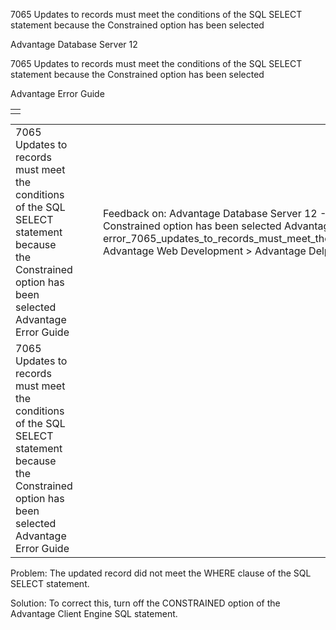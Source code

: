 7065 Updates to records must meet the conditions of the SQL SELECT statement because the Constrained option has been selected




Advantage Database Server 12  

7065 Updates to records must meet the conditions of the SQL SELECT statement because the Constrained option has been selected

Advantage Error Guide

|  |
| --- |
|  |

|  |  |  |  |  |
| --- | --- | --- | --- | --- |
| 7065 Updates to records must meet the conditions of the SQL SELECT statement because the Constrained option has been selected  Advantage Error Guide |  |  | Feedback on: Advantage Database Server 12 - 7065 Updates to records must meet the conditions of the SQL SELECT statement because the Constrained option has been selected Advantage Error Guide error\_7065\_updates\_to\_records\_must\_meet\_the\_conditions\_of\_the\_sql\_select\_statement\_because\_the\_constrained\_option\_has\_been\_selected Advantage Web Development > Advantage Delphi OData Client > Delphi OData Components > TODataSet / Dear Support Staff, |  |
| 7065 Updates to records must meet the conditions of the SQL SELECT statement because the Constrained option has been selected  Advantage Error Guide |  |  |  |  |

Problem: The updated record did not meet the WHERE clause of the SQL SELECT statement.

Solution: To correct this, turn off the CONSTRAINED option of the Advantage Client Engine SQL statement.